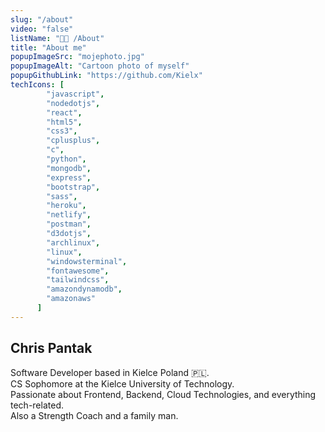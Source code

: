 ```yaml
---
slug: "/about"
video: "false"
listName: "👨‍💻 /About"
title: "About me"
popupImageSrc: "mojephoto.jpg"
popupImageAlt: "Cartoon photo of myself"
popupGithubLink: "https://github.com/Kielx"
techIcons: [
        "javascript",
        "nodedotjs",
        "react", 
        "html5",
        "css3",
        "cplusplus", 
        "c",
        "python",
        "mongodb",
        "express",
        "bootstrap", 
        "sass",
        "heroku",
        "netlify",
        "postman",
        "d3dotjs", 
        "archlinux",
        "linux",
        "windowsterminal",
        "fontawesome",
        "tailwindcss",
        "amazondynamodb",
        "amazonaws"
      ]
---
```


## Chris Pantak

Software Developer based in Kielce Poland 🇵🇱.<br>
CS Sophomore at the Kielce University of Technology.<br>
Passionate about Frontend, Backend, Cloud Technologies, and everything tech-related.<br>
Also a Strength Coach and a family man.

